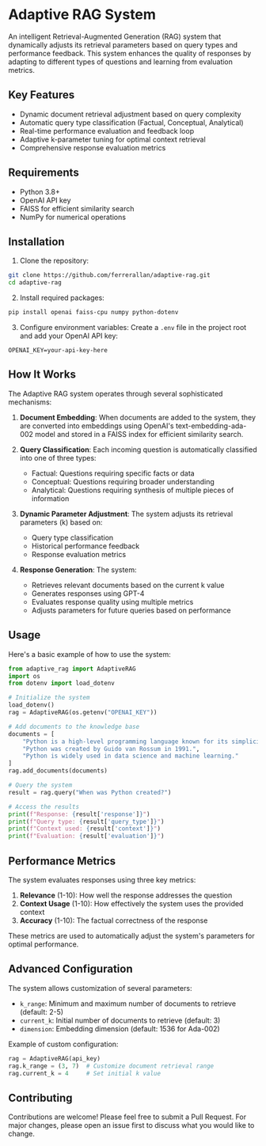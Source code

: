 # Adaptive RAG System

An intelligent Retrieval-Augmented Generation (RAG) system that dynamically adjusts its retrieval parameters based on query types and performance feedback. This system enhances the quality of responses by adapting to different types of questions and learning from evaluation metrics.

## Key Features

- Dynamic document retrieval adjustment based on query complexity
- Automatic query type classification (Factual, Conceptual, Analytical)
- Real-time performance evaluation and feedback loop
- Adaptive k-parameter tuning for optimal context retrieval
- Comprehensive response evaluation metrics

## Requirements

- Python 3.8+
- OpenAI API key
- FAISS for efficient similarity search
- NumPy for numerical operations

## Installation

1. Clone the repository:
```bash
git clone https://github.com/ferrerallan/adaptive-rag.git
cd adaptive-rag
```

2. Install required packages:
```bash
pip install openai faiss-cpu numpy python-dotenv
```

3. Configure environment variables:
Create a `.env` file in the project root and add your OpenAI API key:
```
OPENAI_KEY=your-api-key-here
```

## How It Works

The Adaptive RAG system operates through several sophisticated mechanisms:

1. **Document Embedding**: When documents are added to the system, they are converted into embeddings using OpenAI's text-embedding-ada-002 model and stored in a FAISS index for efficient similarity search.

2. **Query Classification**: Each incoming question is automatically classified into one of three types:
   - Factual: Questions requiring specific facts or data
   - Conceptual: Questions requiring broader understanding
   - Analytical: Questions requiring synthesis of multiple pieces of information

3. **Dynamic Parameter Adjustment**: The system adjusts its retrieval parameters (k) based on:
   - Query type classification
   - Historical performance feedback
   - Response evaluation metrics

4. **Response Generation**: The system:
   - Retrieves relevant documents based on the current k value
   - Generates responses using GPT-4
   - Evaluates response quality using multiple metrics
   - Adjusts parameters for future queries based on performance

## Usage

Here's a basic example of how to use the system:

```python
from adaptive_rag import AdaptiveRAG
import os
from dotenv import load_dotenv

# Initialize the system
load_dotenv()
rag = AdaptiveRAG(os.getenv("OPENAI_KEY"))

# Add documents to the knowledge base
documents = [
    "Python is a high-level programming language known for its simplicity.",
    "Python was created by Guido van Rossum in 1991.",
    "Python is widely used in data science and machine learning."
]
rag.add_documents(documents)

# Query the system
result = rag.query("When was Python created?")

# Access the results
print(f"Response: {result['response']}")
print(f"Query type: {result['query_type']}")
print(f"Context used: {result['context']}")
print(f"Evaluation: {result['evaluation']}")
```

## Performance Metrics

The system evaluates responses using three key metrics:

1. **Relevance** (1-10): How well the response addresses the question
2. **Context Usage** (1-10): How effectively the system uses the provided context
3. **Accuracy** (1-10): The factual correctness of the response

These metrics are used to automatically adjust the system's parameters for optimal performance.

## Advanced Configuration

The system allows customization of several parameters:

- `k_range`: Minimum and maximum number of documents to retrieve (default: 2-5)
- `current_k`: Initial number of documents to retrieve (default: 3)
- `dimension`: Embedding dimension (default: 1536 for Ada-002)

Example of custom configuration:

```python
rag = AdaptiveRAG(api_key)
rag.k_range = (3, 7)  # Customize document retrieval range
rag.current_k = 4     # Set initial k value
```

## Contributing

Contributions are welcome! Please feel free to submit a Pull Request. For major changes, please open an issue first to discuss what you would like to change.

